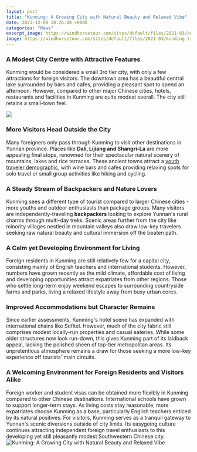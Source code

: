 ```yaml
---
layout: post
title: "Kunming: A Growing City with Natural Beauty and Relaxed Vibe"
date: 2023-12-08 10:26:08 +0000
categories: "News"
excerpt_image: https://windhorsetour.com/sites/default/files/2021-03/kunming-travel-guide.jpg
image: https://windhorsetour.com/sites/default/files/2021-03/kunming-travel-guide.jpg
---
```


### A Modest City Centre with Attractive Features
Kunming would be considered a small 3rd tier city, with only a few attractions for foreign visitors. The downtown area has a beautiful central lake surrounded by bars and cafes, providing a pleasant spot to spend an afternoon. However, compared to other major Chinese cities, hotels, restaurants and facilities in Kunming are quite modest overall. The city still retains a small-town feel. 

![](http://photos.prnewswire.com/prnfull/20150515/216252?max=950)
### More Visitors Head Outside the City
Many foreigners only pass through Kunming to visit other destinations in Yunnan province. Places like **Dali, Lijiang and Shangri-La** are more appealing final stops, renowned for their spectacular natural scenery of mountains, lakes and rice terraces. These ancient towns attract a [youth traveler demographic](https://thetopnews.github.io/understanding-the-future-of-gta-6/), with wine bars and cafes providing relaxing spots for solo travel or small group activities like hiking and cycling.
### A Steady Stream of Backpackers and Nature Lovers  
Kunming sees a different type of tourist compared to larger Chinese cities - more youths and outdoor enthusiasts than package groups. Many visitors are independently-traveling **backpackers** looking to explore Yunnan's rural charms through multi-day treks. Scenic areas further from the city like minority villages nestled in mountain valleys also draw low-key travelers seeking raw natural beauty and cultural immersion off the beaten path.
### A Calm yet Developing Environment for Living 
Foreign residents in Kunming are still relatively few for a capital city, consisting mainly of English teachers and international students. However, numbers have grown recently as the mild climate, affordable cost of living and developing opportunities attract expatriates from other regions. Those who settle long-term enjoy weekend escapes to surrounding countryside farms and parks, living a relaxed lifestyle away from busy urban cores.
### Improved Accommodations but Character Remains  
Since earlier assessments, Kunming's hotel scene has expanded with international chains like Sofitel. However, much of the city fabric still comprises modest locally-run properties and casual eateries. While some older structures now look run-down, this gives Kunming part of its laidback appeal, lacking the polished sheen of top-tier metropolitan areas. Its unpretentious atmosphere remains a draw for those seeking a more low-key experience off tourists' main circuits.
### A Welcoming Environment for Foreign Residents and Visitors Alike
Foreign worker and student visas can be obtained more flexibly in Kunming compared to other Chinese destinations. International schools have grown to support longer-term stays. As living costs stay reasonable, more expatriates choose Kunming as a base, particularly English teachers enticed by its natural positives. For visitors, Kunming serves as a tranquil gateway to Yunnan's scenic diversions outside of city limits. Its easygoing culture continues attracting independent foreign travel enthusiasts to this developing yet still pleasantly modest Southwestern Chinese city.
![Kunming: A Growing City with Natural Beauty and Relaxed Vibe](https://windhorsetour.com/sites/default/files/2021-03/kunming-travel-guide.jpg)